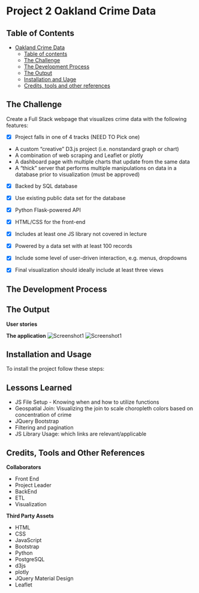 # Project 2 Oakland Crime Data

## Table of Contents

- [Oakland Crime Data](#oakland-crime-data)
  - [Table of contents](#table-of-contents)
  - [The Challenge](#the-challenge)
  - [The Development Process](#the-developement-process)
  - [The Output](#the-ouput)
  - [Installation and Uage](#installation-and-usage)
  - [Credits, tools and other references](#credits-tools-and-other-references)

## The Challenge

Create a Full Stack webpage that visualizes crime data with the following features:
- [x] Project falls in one of 4 tracks (NEED TO Pick one)
- A custom “creative” D3.js project (i.e. nonstandard graph or chart)
- A combination of web scraping and Leaflet or plotly
- A dashboard page with multiple charts that update from the same data
- A “thick” server that performs multiple manipulations on data in a database prior to visualization (must be approved)
- [x] Backed by SQL database
- [x] Use existing public data set for the database
- [x] Python Flask-powered API
- [x] HTML/CSS for the front-end
- [x] Includes at least one JS library not covered in lecture
- [x] Powered by a data set with at least 100 records
- [x] Include some level of user-driven interaction, e.g. menus, dropdowns
- [x] Final visualization should ideally include at least three views


## The Development Process


## The Output


**User stories**


**The application**
![Screenshot1]()
![Screenshot1]()

## Installation and Usage


To install the project follow these steps:


## Lessons Learned

- JS File Setup - Knowing when and how to utilize functions
- Geospatial Join: Visualizing the join to scale choropleth colors based on concentration of crime
- JQuery Bootstrap 
- Filtering and pagination
- JS Library Usage: which links are relevant/applicable

## Credits, Tools and Other References

**Collaborators**
- Front End
- Project Leader
- BackEnd
- ETL
- Visualization

**Third Party Assets**
- HTML
- CSS
- JavaScript
- Bootstrap
- Python
- PostgreSQL
- d3js
- plotly
- JQuery Material Design
- Leaflet
